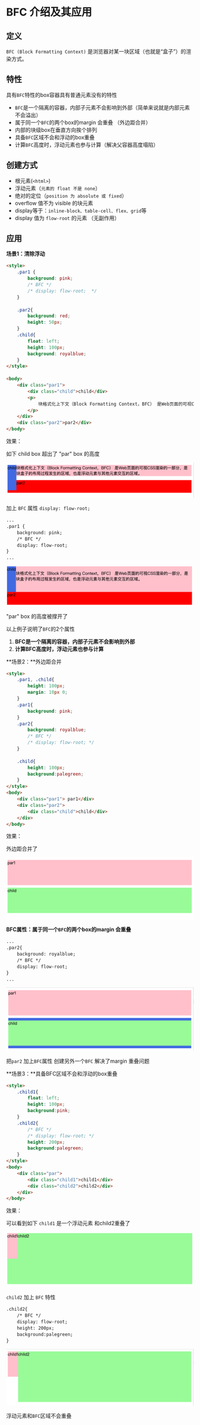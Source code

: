 # BFC 介绍及其应用

## **定义**

`BFC (Block Formatting Context)` 是浏览器对某一块区域（也就是“盒子”）的渲染方式。

## **特性**

具有`BFC`特性的box容器具有普通元素没有的特性

- `BFC`是一个隔离的容器，内部子元素不会影响到外部（简单来说就是内部元素不会溢出）
- 属于同一个`BFC`的两个box的margin 会重叠 （外边距合并）
- 内部的块级box在垂直方向挨个排列
- 具备`BFC`区域不会和浮动的box重叠
- 计算`BFC`高度时，浮动元素也参与计算（解决父容器高度塌陷）

## **创建方式**

- 根元素(`<html>`)
- 浮动元素（`元素的 float 不是 none`）
- 绝对的定位（`position 为 absolute 或 fixed`）
- overflow 值不为 visible 的块元素
- display等于：`inline-block、table-cell、flex、grid`等
- display 值为 `flow-root` 的元素 （无副作用）

## **应用**

**场景1：清除浮动**

```html
<style>
    .par1 {
        background: pink;
        /* BFC */
        /* display: flow-root;  */
    }

    .par2{
        background: red;
        height: 50px;
    }
    .child{
        float: left;
        height: 100px;
        background: royalblue;
    }
</style>

<body>
    <div class="par1">
        <div class="child">child</div>
        <p>
            块格式化上下文（Block Formatting Context，BFC） 是Web页面的可视CSS渲染的一部分，是块盒子的布局过程发生的区域，也是浮动元素与其他元素交互的区域。
        </p>
    </div>
    <div class="par2">par2</div>
</body>
```

效果：

如下 child box 超出了 "par"  box 的高度

![BFC介绍及其应用-img/2020-06-28_22.58.48.png](BFC介绍及其应用-img/2020-06-28_22.58.48.png)

加上 `BFC` 属性 `display: flow-root;`

```html
...
.par1 {
    background: pink;
    /* BFC */
    display: flow-root;
}
...
```

![BFC介绍及其应用-img/2020-06-28_22.59.33.png](BFC介绍及其应用-img/2020-06-28_22.59.33.png)

"par"  box 的高度被撑开了

以上例子说明了`BFC`的2个属性

1. **BFC是一个隔离的容器，内部子元素不会影响到外部**
2. **计算BFC高度时，浮动元素也参与计算**

**场景2：**外边距合并

```html
<style>
    .par1, .child{
        height: 100px;
        margin: 10px 0;
    }
    .par1{
        background: pink;
    }
    .par2{
        background: royalblue;
        /* BFC */
        /* display: flow-root; */
    }

    .child{
        height: 100px;
        background:palegreen;
    }
</style>
<body>
    <div class="par1"> par1</div>
    <div class="par2">
        <div class="child">child</div>
    </div>
</body>
```

效果：

外边距合并了

![BFC介绍及其应用-img/2020-06-28_23.27.02.png](BFC介绍及其应用-img/2020-06-28_23.27.02.png)

**BFC属性：属于同一个`BFC`的两个box的margin 会重叠**

```html
...
.par2{
    background: royalblue;
    /* BFC */
    display: flow-root;
}
...
```

![BFC介绍及其应用-img/2020-06-28_23.28.58.png](BFC介绍及其应用-img/2020-06-28_23.28.58.png)

把`par2` 加上`BFC`属性 创建另外一个`BFC` 解决了margin 重叠问题

**场景3：**具备BFC区域不会和浮动的box重叠

```html
<style>
    .child1{
        float: left;
        height: 100px;
        background:pink;
    }
    .child2{
        /* BFC */
        /* display: flow-root; */
        height: 200px;
        background:palegreen;
    }
</style>
<body>
    <div class="par">
        <div class="child1">child1</div>
        <div class="child2">child2</div>
    </div>
</body>
```

效果：

可以看到如下 `child1` 是一个浮动元素 和child2重叠了

![BFC介绍及其应用-img/2020-06-28_23.42.54.png](BFC介绍及其应用-img/2020-06-28_23.42.54.png)

`child2` 加上 `BFC` 特性

```html
.child2{
    /* BFC */
    display: flow-root;
    height: 200px;
    background:palegreen;
}
```

![BFC介绍及其应用-img/2020-06-28_23.45.13.png](BFC介绍及其应用-img/2020-06-28_23.45.13.png)

浮动元素和`BFC`区域不会重叠